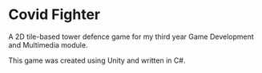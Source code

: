 # Covid Fighter
A 2D tile-based tower defence game for my third year Game Development and Multimedia module.

This game was created using Unity and written in C#.
